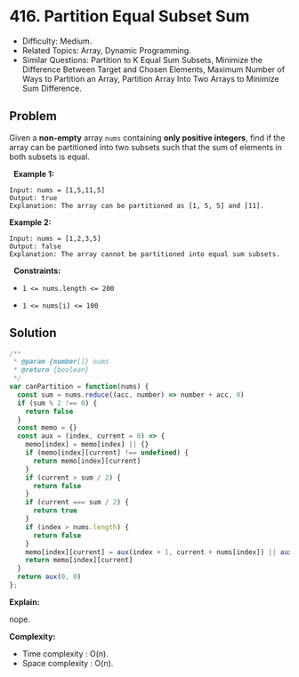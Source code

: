 # 416. Partition Equal Subset Sum

- Difficulty: Medium.
- Related Topics: Array, Dynamic Programming.
- Similar Questions: Partition to K Equal Sum Subsets, Minimize the Difference Between Target and Chosen Elements, Maximum Number of Ways to Partition an Array, Partition Array Into Two Arrays to Minimize Sum Difference.

## Problem

Given a **non-empty** array ```nums``` containing **only positive integers**, find if the array can be partitioned into two subsets such that the sum of elements in both subsets is equal.

 
**Example 1:**

```
Input: nums = [1,5,11,5]
Output: true
Explanation: The array can be partitioned as [1, 5, 5] and [11].
```

**Example 2:**

```
Input: nums = [1,2,3,5]
Output: false
Explanation: The array cannot be partitioned into equal sum subsets.
```

 
**Constraints:**


	
- ```1 <= nums.length <= 200```
	
- ```1 <= nums[i] <= 100```



## Solution

```javascript
/**
 * @param {number[]} nums
 * @return {boolean}
 */
var canPartition = function(nums) {
  const sum = nums.reduce((acc, number) => number + acc, 0)
  if (sum % 2 !== 0) {
    return false
  }
  const memo = {}
  const aux = (index, current = 0) => {
    memo[index] = memo[index] || {}
    if (memo[index][current] !== undefined) {
      return memo[index][current]
    }
    if (current > sum / 2) {
      return false
    }
    if (current === sum / 2) {
      return true
    }
    if (index > nums.length) {
      return false
    }
    memo[index][current] = aux(index + 1, current + nums[index]) || aux(index + 1, current)
    return memo[index][current]
  }
  return aux(0, 0)
};
```

**Explain:**

nope.

**Complexity:**

* Time complexity : O(n).
* Space complexity : O(n).
